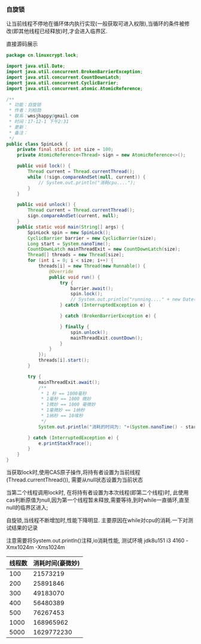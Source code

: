 ### 自旋锁

让当前线程不停地在循环体内执行实现(一般获取可进入权限),当循环的条件被修改(即其他线程已经释放)时,才会进入临界区.

直接源码展示

```java
package cn.linuxcrypt.lock;

import java.util.Date;
import java.util.concurrent.BrokenBarrierException;
import java.util.concurrent.CountDownLatch;
import java.util.concurrent.CyclicBarrier;
import java.util.concurrent.atomic.AtomicReference;

/**
 * 功能：自旋锁
 * 作者：刘柏勋
 * 联系：wmsjhappy@gmail.com
 * 时间：17-12-1 下午2:31
 * 更新：
 * 备注：
 */
public class SpinLock {
    private final static int size = 100;
    private AtomicReference<Thread> sign = new AtomicReference<>();

    public void lock() {
        Thread current = Thread.currentThread();
        while (!sign.compareAndSet(null, current)) {
            // System.out.println("消耗cpu....");
        }
    }

    public void unlock() {
        Thread current = Thread.currentThread();
        sign.compareAndSet(current, null);
    }
    public static void main(String[] args) {
        SpinLock spin = new SpinLock();
        CyclicBarrier barrier = new CyclicBarrier(size);
        Long start = System.nanoTime();
        CountDownLatch mainThreadExit = new CountDownLatch(size);
        Thread[] threads = new Thread[size];
        for (int i = 0; i < size; i++) {
            threads[i] = new Thread(new Runnable() {
                @Override
                public void run() {
                    try {
                        barrier.await();
                        spin.lock();
                        // System.out.println("running...." + new Date().getTime());
                    } catch (InterruptedException e) {

                    } catch (BrokenBarrierException e) {

                    } finally {
                        spin.unlock();
                        mainThreadExit.countDown();
                    }
                }
            });
            threads[i].start();
        }

        try {
            mainThreadExit.await();
            /**
             * 1 秒 == 1000毫秒
             * 1毫秒 == 1000 微妙
             * 1微妙 == 1000 毫微妙
             * 1毫微妙 == 1纳秒
             * 1纳秒 == 10埃秒
             */
            System.out.println("消耗的时间为: "+(System.nanoTime() - start)+"毫微秒");

        } catch (InterruptedException e) {
            e.printStackTrace();
        }
    }
}
```

当获取lock时,使用CAS原子操作,将持有者设置为当前线程(Thread.currentThread()), 需要从null状态设置为当前状态

当第二个线程调用lock时, 在将持有者设置为本次线程(即第二个线程)时, 此使用cas判断原值为null,因为第一个线程暂未释放,需要等待,到时while一直循环,直至null的临界区进入;

自旋锁,当线程不断增加时,性能下降明显. 主要原因在while对cpu的消耗.一下对测试结果的记录

注意需要将System.out.println()注释,io消耗性能, 测试环境 jdk8u151 i3 4160 -Xmx1024m -Xms1024m

|线程数|消耗时间(豪微妙)|
|-----|-------------|
|100|21573219|
|200|25891846|
|300|49183070|
|400|56480389|
|500|76267453|
|1000|168965962|
|5000|1629772230|
